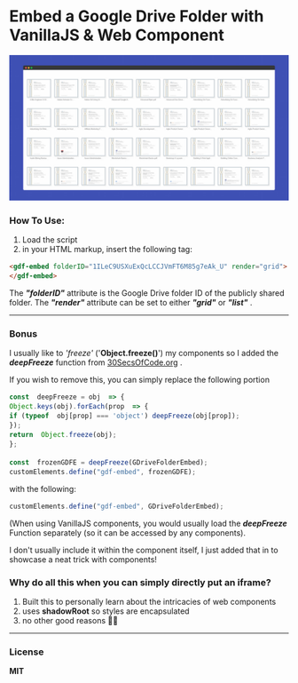 ﻿# Embed a Google Drive Folder with VanillaJS & Web Component 

![## Example on CodePen](https://raw.githubusercontent.com/nassimspace/GDrive-Folder-Embed/main/screenshot.jpg)


### How To Use:
1. Load the script
2. in your HTML markup, insert the following tag:
```html
<gdf-embed folderID="1ILeC9USXuExQcLCCJVmFT6M85g7eAk_U" render="grid">
</gdf-embed>
``` 

The ***"folderID"*** attribute is the Google Drive folder ID of the publicly shared folder.
The ***"render"*** attribute can be set to either ***"grid"*** or ***"list"*** .

---
### Bonus
I usually like to *'freeze'* ('**Object.freeze()**') my components so I added the ***deepFreeze*** function from [30SecsOfCode.org](https://www.30secondsofcode.org/js/s/deep-freeze) .

If you wish to remove this, you can simply replace the following portion 
```js
const  deepFreeze = obj  => {
Object.keys(obj).forEach(prop  => {
if (typeof  obj[prop] === 'object') deepFreeze(obj[prop]);
});
return  Object.freeze(obj);
};

const  frozenGDFE = deepFreeze(GDriveFolderEmbed);
customElements.define("gdf-embed", frozenGDFE);
```

with the following:

```js
customElements.define("gdf-embed", GDriveFolderEmbed);
```

(When using VanillaJS components, you would usually load the ***deepFreeze*** Function separately (so it can be accessed by any components). 

I don't usually include it within the component itself, I just added that in to showcase a neat trick with components!

### Why do all this when you can simply directly put an iframe?
1. Built this to personally learn about the intricacies of web components
2. uses **shadowRoot** so styles are encapsulated
3. no other good reasons 🤷‍♂️
---
### License
**MIT**
